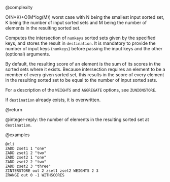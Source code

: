 @complexity

O(N\*K)+O(M\*log(M)) worst case with N being the smallest input sorted set, K
being the number of input sorted sets and M being the number of elements in the
resulting sorted set.

Computes the intersection of `numkeys` sorted sets given by the specified keys,
and stores the result in `destination`. It is mandatory to provide the number
of input keys (`numkeys`) before passing the input keys and the other
(optional) arguments.

By default, the resulting score of an element is the sum of its scores in the
sorted sets where it exists. Because intersection requires an element
to be a member of every given sorted set, this results in the score of every
element in the resulting sorted set to be equal to the number of input sorted sets.

For a description of the `WEIGHTS` and `AGGREGATE` options, see `ZUNIONSTORE`.

If `destination` already exists, it is overwritten.

@return

@integer-reply: the number of elements in the resulting sorted set at
`destination`.

@examples

    @cli
    ZADD zset1 1 "one"
    ZADD zset1 2 "two"
    ZADD zset2 1 "one"
    ZADD zset2 2 "two"
    ZADD zset2 3 "three"
    ZINTERSTORE out 2 zset1 zset2 WEIGHTS 2 3
    ZRANGE out 0 -1 WITHSCORES

